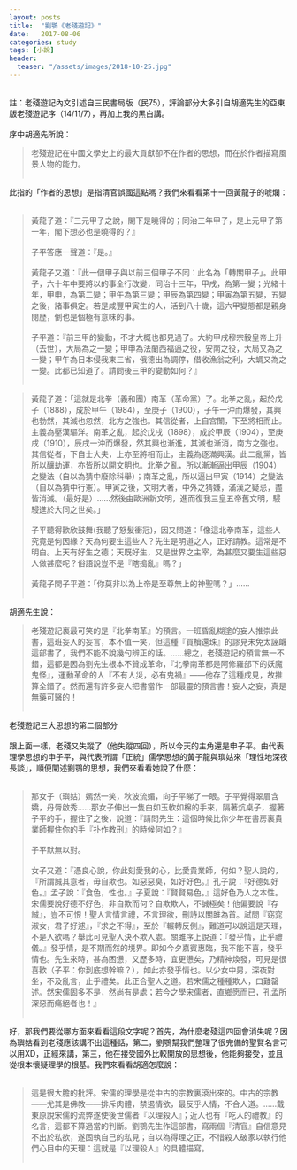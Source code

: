 ```yaml
---
layout: posts
title:  "劉鶚《老殘遊記》"
date:   2017-08-06
categories: study
tags: [小說]
header: 
  teaser: "/assets/images/2018-10-25.jpg"
---
```

<br>       
註：老殘遊記內文引述自三民書局版（民75），評論部分大多引自胡適先生的亞東版老殘遊記序（14/11/7），再加上我的黑白講。<br><br>
序中胡適先所說：

> 老殘遊記在中國文學史上的最大貢獻卻不在作者的思想，而在於作者描寫風景人物的能力。<br><br>

此指的「作者的思想」是指清官誤國這點嗎？我們來看看第十一回黃龍子的唬爛：<br><br>

> 黃龍子道：『三元甲子之說，閣下是曉得的；同治三年甲子，是上元甲子第一年，閣下想必也是曉得的？』<br><br>
> 子平答應一聲道：『是。』<br><br>
> 黃龍子又道：『此一個甲子與以前三個甲子不同：此名為「轉關甲子」。此甲子，六十年中要將以的事全行改變，同治十三年，甲戌，為第一變；光緒十年，甲申，為第二變；甲午為第三變；甲辰為第四變；甲寅為第五變，五變之後，諸事俱定。若是咸豐甲寅生的人，活到八十歲，這六甲變態都是親身閱歷，倒也是個極有意味的事。<br><br>
> 子平道：『前三甲的變動，不才大概也都見過了。大約甲戌穆宗毅皇帝上升（去世），大局為之一變；甲申為法蘭西福逼之役，安南之役，大局又為之一變；甲午為日本侵我東三省，俄德出為調停，借收漁翁之利，大蜩又為之一變。此都已知道了。請問後三甲的變動如何？』<br><br>

> 黃龍子道：「這就是北拳（義和團）南革（革命黨）了。北拳之亂，起於戊子（1888），成於甲午（1984），至庚子（1900），子午一沖而爆發，其興也勃然，其滅也忽然，北方之強也。其信從者，上自宮闈，下至將相而止。主義為壓漢驅洋。南革之亂，起於戊戌（1898），成於甲辰（1904），至庚戌（1910），辰戌一沖而爆發，然其興也漸進，其滅也漸消，南方之強也。其信從者，下自士大夫，上亦至將相而止，主義為逐滿興漢。此二亂黨，皆所以釀劫運，亦皆所以開文明也。北拳之亂，所以漸漸逼出甲辰（1904）之變法（自以為猜中廢除科舉）；南革之亂，所以逼出甲寅（1914）之變法（自以為猜中行憲）。甲寅之後，文明大著，中外之猜嫌，滿漢之疑忌，盡皆消滅。（最好是）……然後由歐洲新文明，進而復我三皇五帝舊文明，駸駸進於大同之世矣。」<br><br>
> 子平聽得歡欣鼓舞(我聽了怒髮衝冠)，因又問道：「像這北拳南革，這些人究竟是何因緣？天為何要生這些人？先生是明道之人，正好請教。這常是不明白。上天有好生之德；天既好生，又是世界之主宰，為甚麼又要生這些惡人做甚麼呢？俗語說豈不是『瞎搗亂』嗎？」<br><br>
> 黃龍子問子平道：「你莫非以為上帝是至尊無上的神聖嗎？」……<br><br>

胡適先生說：

> 老殘遊記裏最可笑的是『北拳南革』的預言。一班昏亂糊塗的妄人推崇此書，這班妄人的妄言，本不值一笑，但這種『買櫝還珠』的謬見未免太誣衊這部書了，我們不能不說幾句辨正的話。……總之，老殘遊記的預言無一不錯，這都是因為劉先生根本不贊成革命，『北拳南革都是阿修羅部下的妖魔鬼怪』，運動革命的人『不有人災，必有鬼禍』——他存了這種成見，故推算全錯了。然而還有許多妄人把書當作一部最靈的預言書！妄人之妄，真是無藥可醫的！<br><br>

老殘遊記三大思想的第二個部分<br><br>
跟上面一樣，老殘又失蹤了（他失蹤四回），所以今天的主角還是申子平。由代表理學思想的申子平，與代表所謂「正統」儒學思想的黃子龍與璵姑來「理性地深夜長談」，順便闡述劉鶚的思想，我們來看看她說了什麼：<br><br>

> 那女子（璵姑）嫣然一笑，秋波流媚，向子平睇了一眼。子平覺得翠眉含嬌，丹脣啟秀……那女子伸出一隻白如玉軟如棉的手來，隔著炕桌子，握著子平的手，握住了之後，說道：『請問先生：這個時候比你少年在書房裏貴業師握住你的手『扑作教刑』的時候何如？』<br><br>
> 子平默無以對。<br><br>
> 女子又道：『憑良心說，你此刻愛我的心，比愛貴業師，何如？聖人說的，『所謂誠其意者，毋自欺也。如惡惡臭，如好好色。』孔子說：『好德如好色。』孟子說：『食色，性也。』子夏說：『賢賢易色。』這好色乃人之本性。宋儒要說好德不好色，非自欺而何？自欺欺人，不誠極矣！他偏要說『存誠』，豈不可恨！聖人言情言禮，不言理欲，刪詩以關雎為首。試問『窈窕淑女，君子好逑』，『求之不得』，至於『輾轉反側』，難道可以說這是天理，不是人欲嗎？舉此可見聖人決不欺人處。關雎序上說道：『發乎情，止乎禮儀。』發乎情，是不期而然的境界。即如今夕嘉賓惠臨，我不能不喜，發乎情也。先生來時，甚為困憊，又歷多時，宜更憊矣，乃精神煥發，可見是很喜歡（子平：你到底想幹嘛？），如此亦發乎情也。以少女中男，深夜對坐，不及亂言，止乎禮矣。此正合聖人之道。若宋儒之種種欺人，口難罄述。然宋儒固多不是，然尚有是處；若今之學宋儒者，直鄉愿而已，孔孟所深惡而痛絕者也！』<br><br>

好，那我們要從哪方面來看看這段文字呢？首先，為什麼老殘這四回會消失呢？因為璵姑看到老殘應該講不出這種話，第二，劉鶚幫我們整理了很完備的聖賢名言可以用XD，正經來講，第三，他在接受國外比較開放的思想後，他能夠接受，並且從根本懷疑理學的根基。我們來看看胡適怎麼說：<br><br>

> 這是很大膽的批評。宋儒的理學是從中古的宗教裏滾出來的。中古的宗教——尤其是佛教——排斥肉體，禁遏情欲，最反乎人情，不合人道。……戴東原說宋儒的流弊遂使後世儒者『以理殺人』；近人也有『吃人的禮教』的名言，這都不算過當的判斷。劉鶚先生作這部書，寫兩個『清官』自信意見不出於私欲，遂固執自己的私見；自以為得理之正，不惜殺人破家以執行他們心目中的天理：這就是『以理殺人』的具體描寫。<br><br>
